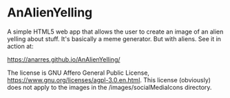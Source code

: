 # AnAlienYelling

A simple HTML5 web app that allows the user to create an image of an alien yelling about stuff. It's basically a meme generator. But with aliens. See it in action at: 

https://anarres.github.io/AnAlienYelling/

The license is GNU Affero General Public License, https://www.gnu.org/licenses/agpl-3.0.en.html. This license (obviously) does not apply to the images in the /images/socialMediaIcons directory.
